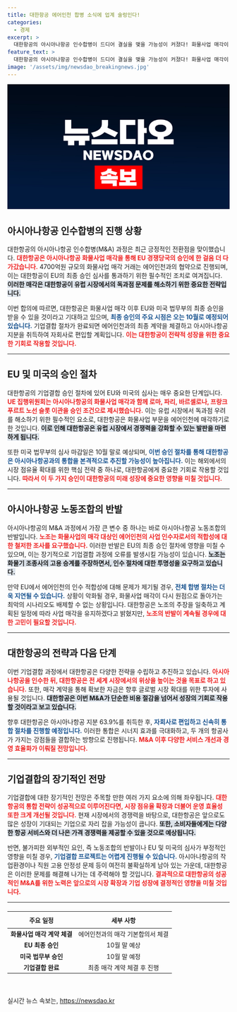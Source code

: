 ```yaml
---
title: 대한항공 에어인천 합병 소식에 업계 술렁인다!
categories:
  - 경제
excerpt: >
  대한항공의 아시아나항공 인수합병이 드디어 결실을 맺을 가능성이 커졌다! 화물사업 매각이 가속화되며, EU와 미국의 최종 승인을 앞두고 있다. 그러나 아시아나 노조의 반발이 변수로 작용할 수 있어 결과에 촉각을 곤두세워야 한다.
feature_text: >
  대한항공의 아시아나항공 인수합병이 드디어 결실을 맺을 가능성이 커졌다! 화물사업 매각이 가속화되며, EU와 미국의 최종 승인을 앞두고 있다. 그러나 아시아나 노조의 반발이 변수로 작용할 수 있어 결과에 촉각을 곤두세워야 한다.
image: '/assets/img/newsdao_breakingnews.jpg'
---
```


<p><img src="/assets/img/newsdao_breakingnews.jpg" alt="flaretime 속보" /></p>

<h2 data-ke-size="size26">아시아나항공 인수합병의 진행 상황</h2>

<p data-ke-size="size16">대한항공의 아시아나항공 인수합병(M&A) 과정은 최근 긍정적인 전환점을 맞이했습니다. <b><span style="color: #ee2323;">대한항공은 아시아나항공 화물사업 매각을 통해 EU 경쟁당국의 승인에 한 걸음 더 다가갔습니다.</span></b> 4700억원 규모의 화물사업 매각 거래는 에어인천과의 협약으로 진행되며, 이는 대한항공이 EU의 최종 승인 심사를 통과하기 위한 필수적인 조치로 여겨집니다. <b><span style="background-color: #21538527;">이러한 매각은 대한항공이 유럽 시장에서의 독과점 문제를 해소하기 위한 중요한 전략입니다.</span></b></p>

<p data-ke-size="size16">이번 합의에 따르면, 대한항공은 화물사업 매각 이후 EU와 미국 법무부의 최종 승인을 받을 수 있을 것이라고 기대하고 있으며, <b><span style="color: #1a5490;">최종 승인의 주요 시점은 오는 10월로 예정되어 있습니다.</span></b> 기업결합 절차가 완료되면 에어인천과의 최종 계약을 체결하고 아시아나항공 지분을 취득하여 자회사로 편입할 계획입니다. <b><span style="color: #ee2323;">이는 대한항공이 전략적 성장을 위한 중요한 기회로 작용할 것입니다.</span></b></p>

<hr>

<h2 data-ke-size="size26">EU 및 미국의 승인 절차</h2>

<p data-ke-size="size16">대한항공의 기업결합 승인 절차에 있어 EU와 미국의 심사는 매우 중요한 단계입니다. <b><span style="color: #ee2323;">UE 집행위원회는 아시아나항공의 화물사업 매각과 함께 로마, 파리, 바르셀로나, 프랑크푸르트 노선 슬롯 이관을 승인 조건으로 제시했습니다.</span></b> 이는 유럽 시장에서 독과점 우려를 해소하기 위한 필수적인 요소로, 대한항공은 화물사업 부문을 에어인천에 매각하기로 한 것입니다. <b><span style="background-color: #21538527;">이로 인해 대한항공은 유럽 시장에서 경쟁력을 강화할 수 있는 발판을 마련하게 됩니다.</span></b></p>

<p data-ke-size="size16">또한 미국 법무부의 심사 마감일은 10월 말로 예상되며, <b><span style="color: #1a5490;">이번 승인 절차를 통해 대한항공은 아시아나항공과의 통합을 본격적으로 추진할 가능성이 높아집니다.</span></b> 이는 해외에서의 시장 점유율 확대를 위한 핵심 전략 중 하나로, 대한항공에게 중요한 기회로 작용할 것입니다. <b><span style="color: #ee2323;">따라서 이 두 가지 승인이 대한항공의 미래 성장에 중요한 영향을 미칠 것입니다.</span></b></p>

<hr>

<h2 data-ke-size="size26">아시아나항공 노동조합의 반발</h2>

<p data-ke-size="size16">아시아나항공의 M&A 과정에서 가장 큰 변수 중 하나는 바로 아시아나항공 노동조합의 반발입니다. <b><span style="color: #ee2323;">노조는 화물사업의 매각 대상인 에어인천의 사업 인수자로서의 적합성에 대한 철저한 조사를 요구했습니다.</span></b> 이러한 반발은 EU의 최종 승인 절차에 영향을 미칠 수 있으며, 이는 장기적으로 기업결합 과정에 오류를 발생시킬 가능성이 있습니다. <b><span style="background-color: #21538527;">노조는 화물기 조종사의 고용 승계를 주장하면서, 인수 절차에 대한 투명성을 요구하고 있습니다.</span></b></p>

<p data-ke-size="size16">만약 EU에서 에어인천의 인수 적합성에 대해 문제가 제기될 경우, <b><span style="color: #1a5490;">전체 합병 절차는 더욱 지연될 수 있습니다.</span></b> 상황이 악화될 경우, 화물사업 매각이 다시 원점으로 돌아가는 최악의 시나리오도 배제할 수 없는 상황입니다. 대한항공은 노조의 주장을 일축하고 계획된 일정에 따라 사업 매각을 유지하겠다고 밝혔지만, <b><span style="color: #ee2323;">노조의 반발이 계속될 경우에 대한 고민이 필요할 것입니다.</span></b></p>

<hr>

<h2 data-ke-size="size26">대한항공의 전략과 다음 단계</h2>

<p data-ke-size="size16">이번 기업결합 과정에서 대한항공은 다양한 전략을 수립하고 추진하고 있습니다. <b><span style="color: #ee2323;">아시아나항공을 인수한 뒤, 대한항공은 전 세계 시장에서의 위상을 높이는 것을 목표로 하고 있습니다.</span></b> 또한, 매각 계약을 통해 확보한 자금은 향후 글로벌 시장 확대를 위한 투자에 사용될 것입니다. <b><span style="background-color: #21538527;">대한항공은 이번 M&A가 단순한 비용 절감을 넘어서 성장의 기회로 작용할 것이라고 보고 있습니다.</span></b></p>

<p data-ke-size="size16">향후 대한항공은 아시아나항공 지분 63.9%를 취득한 후, <b><span style="color: #1a5490;">자회사로 편입하고 신속히 통합 절차를 진행할 예정입니다.</span></b> 이러한 통합은 시너지 효과를 극대화하고, 두 개의 항공사가 가지는 강점들을 결합하는 방향으로 진행됩니다. <b><span style="color: #ee2323;">M&A 이후 다양한 서비스 개선과 경영 효율화가 이뤄질 전망입니다.</span></b></p>

<hr>

<h2 data-ke-size="size26">기업결합의 장기적인 전망</h2>

<p data-ke-size="size16">기업결합에 대한 장기적인 전망은 주목할 만한 여러 가지 요소에 의해 좌우됩니다. <b><span style="color: #ee2323;">대한항공의 통합 전략이 성공적으로 이루어진다면, 시장 점유율 확장과 더불어 운영 효율성 또한 크게 개선될 것입니다.</span></b> 현재 시장에서의 경쟁력을 바탕으로, 대한항공은 앞으로도 많은 성장이 기대되는 기업으로 자리 잡을 가능성이 큽니다. <b><span style="background-color: #21538527;">또한, 소비자들에게는 다양한 항공 서비스와 더 나은 가격 경쟁력을 제공할 수 있을 것으로 예상됩니다.</span></b></p>

<p data-ke-size="size16">반면, 불가피한 외부적인 요인, 즉 노동조합의 반발이나 EU 및 미국의 심사가 부정적인 영향을 미칠 경우, <b><span style="color: #1a5490;">기업결합 프로젝트는 어렵게 진행될 수 있습니다.</span></b> 아시아나항공의 작업환경이나 직원 고용 안정성 문제 등이 여전히 불확실하게 남아 있는 가운데, 대한항공은 이러한 문제를 해결해 나가는 데 주력해야 할 것입니다. <b><span style="color: #ee2323;">결과적으로 대한항공의 성공적인 M&A를 위한 노력은 앞으로의 시장 확장과 기업 성장에 결정적인 영향을 미칠 것입니다.</span></b></p>

<hr>

<table style="width: 100%; border-collapse: collapse; margin: 20px 0;">
    <thead>
        <tr>
            <th style="text-align: center; height: 30px;"><b>주요 일정</b></th>
            <th style="text-align: center; height: 30px;"><b>세부 사항</b></th>
        </tr>
    </thead>
    <tbody>
        <tr>
            <td style="text-align: center; height: 20px;"><b>화물사업 매각 계약 체결</b></td>
            <td style="text-align: center; height: 20px;">에어인천과의 매각 기본합의서 체결</td>
        </tr>
        <tr>
            <td style="text-align: center; height: 20px;"><b>EU 최종 승인</b></td>
            <td style="text-align: center; height: 20px;">10월 말 예상</td>
        </tr>
        <tr>
            <td style="text-align: center; height: 20px;"><b>미국 법무부 승인</b></td>
            <td style="text-align: center; height: 20px;">10월 말 예정</td>
        </tr>
        <tr>
            <td style="text-align: center; height: 20px;"><b>기업결합 완료</b></td>
            <td style="text-align: center; height: 20px;">최종 매각 계약 체결 후 진행</td>
        </tr>
    </tbody>
</table>

<p data-ke-size="size16">&nbsp;</p>
실시간 뉴스 속보는, <a href="https://newsdao.kr" rel="dofollow">https://newsdao.kr</a>


